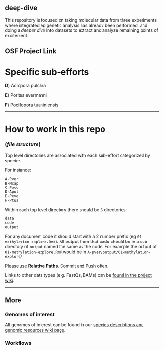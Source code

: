  ## deep-dive

This repository is focused on taking molecular data from three experiments where integrated epigenetic analysis has already been performed, and doing a _deeper dive_ into datasets to extract and analyze remaining points of excitement.

## [OSF Project Link](https://osf.io/aw53f/)

# Specific sub-efforts


**D**) Acropora pulchra

**E**) Porites evermanni

**F**) Pocillopora tuahiniensis

---


# How to work in this repo
### (_file structure_)

Top level directories are associated with each sub-effort categorized by species.

For instance:

```
A-Pver
B-Mcap
C-Pacu
D-Apul
E-Peve
F-Ptua
```

Within each top level directory there should be 3 directories: 

```
data
code
output
```

For any document code it should start with a 2 number prefix (eg `01-methylation-explore.Rmd`). All output from that code should be in a sub-directory of `output` named the same as the code. For example the output of `01-methylation-explore.Rmd` would be in `A-pver/output/01-methylation-explore/`

Please use **Relative Paths**. Commit and Push often. 

Links to other data types (e.g. FastQs, BAMs) can be [found in the project wiki](https://github.com/urol-e5/deep-dive/wiki).

---

## More

### Genomes of interest

All genomes of interest can be found in our [species descriptions and genomic resources wiki page](https://github.com/urol-e5/deep-dive/wiki/Species-Characteristics-and-Genomic-Resources).

### Workflows


